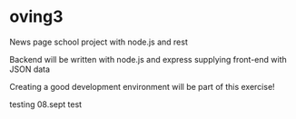 # oving3
News page school project with node.js and rest

Backend will be written with node.js and express supplying front-end with JSON data

Creating a good development environment will be part of this exercise!

testing 08.sept
test
